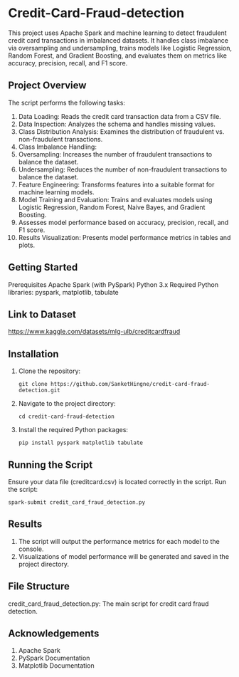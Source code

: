 # Credit-Card-Fraud-detection
This project uses Apache Spark and machine learning to detect fraudulent credit card transactions in imbalanced datasets. It handles class imbalance via oversampling and undersampling, trains models like Logistic Regression, Random Forest, and Gradient Boosting, and evaluates them on metrics like accuracy, precision, recall, and F1 score.

## Project Overview
The script performs the following tasks:

1. Data Loading: Reads the credit card transaction data from a CSV file.
2. Data Inspection: Analyzes the schema and handles missing values.
3. Class Distribution Analysis: Examines the distribution of fraudulent vs. non-fraudulent transactions.
4. Class Imbalance Handling:
5. Oversampling: Increases the number of fraudulent transactions to balance the dataset.
6. Undersampling: Reduces the number of non-fraudulent transactions to balance the dataset.
7. Feature Engineering: Transforms features into a suitable format for machine learning models.
8. Model Training and Evaluation: Trains and evaluates models using Logistic Regression, Random Forest, Naive Bayes, and Gradient Boosting.
9. Assesses model performance based on accuracy, precision, recall, and F1 score.
10. Results Visualization: Presents model performance metrics in tables and plots.

## Getting Started
Prerequisites
Apache Spark (with PySpark)
Python 3.x
Required Python libraries: pyspark, matplotlib, tabulate

## Link to Dataset
https://www.kaggle.com/datasets/mlg-ulb/creditcardfraud

## Installation
1. Clone the repository:

   ```shell script
   git clone https://github.com/SanketHingne/credit-card-fraud-detection.git
   ```

2. Navigate to the project directory:
   ```shell script
   cd credit-card-fraud-detection
   ```
3. Install the required Python packages:
   ```shell script
   pip install pyspark matplotlib tabulate
   ```
## Running the Script
Ensure your data file (creditcard.csv) is located correctly in the script.
Run the script:
```shell script
spark-submit credit_card_fraud_detection.py
```
## Results
1. The script will output the performance metrics for each model to the console.
2. Visualizations of model performance will be generated and saved in the project directory.

## File Structure
credit_card_fraud_detection.py: The main script for credit card fraud detection.

## Acknowledgements
1. Apache Spark
2. PySpark Documentation
3. Matplotlib Documentation
